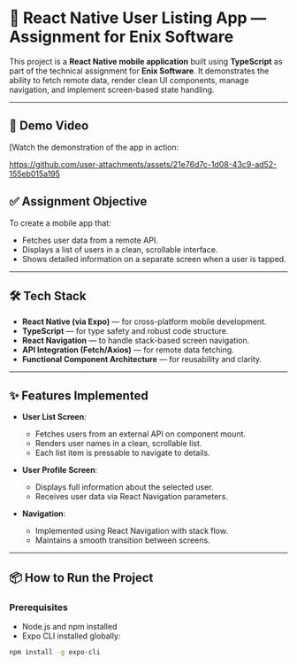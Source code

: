 # 📱 React Native User Listing App — Assignment for Enix Software

This project is a **React Native mobile application** built using **TypeScript** as part of the technical assignment for **Enix Software**. It demonstrates the ability to fetch remote data, render clean UI components, manage navigation, and implement screen-based state handling.

---
## 🎥 Demo Video

[Watch the demonstration of the app in action:

https://github.com/user-attachments/assets/21e76d7c-1d08-43c9-ad52-155eb015a195

## ✅ Assignment Objective

To create a mobile app that:

- Fetches user data from a remote API.
- Displays a list of users in a clean, scrollable interface.
- Shows detailed information on a separate screen when a user is tapped.

---

## 🛠️ Tech Stack

- **React Native (via Expo)** — for cross-platform mobile development.
- **TypeScript** — for type safety and robust code structure.
- **React Navigation** — to handle stack-based screen navigation.
- **API Integration (Fetch/Axios)** — for remote data fetching.
- **Functional Component Architecture** — for reusability and clarity.

---

## ✨ Features Implemented

- **User List Screen**:
  - Fetches users from an external API on component mount.
  - Renders user names in a clean, scrollable list.
  - Each list item is pressable to navigate to details.

- **User Profile Screen**:
  - Displays full information about the selected user.
  - Receives user data via React Navigation parameters.

- **Navigation**:
  - Implemented using React Navigation with stack flow.
  - Maintains a smooth transition between screens.

---

## 📦 How to Run the Project

### Prerequisites

- Node.js and npm installed
- Expo CLI installed globally:
```bash
npm install -g expo-cli
